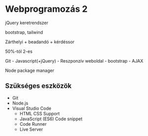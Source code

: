 # Webprogramozás 2
jQuery keretrendszer

bootstrap, tailwind

Zárthelyi + beadandó + kérdéssor

50%-tól 2-es

Git - Javascript(+jQuery) - Reszponzív weboldal - bootstrap - AJAX

Node package manager
## Szükséges eszközök
* Git
* Node.js
* Visual Studio Code
    * HTML CSS Support
    * JavaScript (ES6) Code snippet
    * Code Runner
    * Live Server